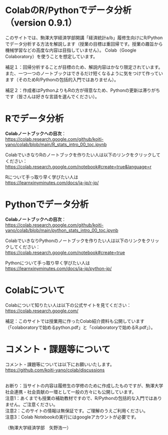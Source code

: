 # ColabのR/Pythonでデータ分析（version 0.9.1）
このサイトでは、駒澤大学経済学部開講「経済統計a/b」履修生向けにR/Pythonでデータ分析する方法を解説します（授業の目標は重回帰です。授業の趣旨から機械学習などの高度な内容は目指していません）。
Colab（Google Colaboratory）を使うことを想定しています。

補足１：回帰分析することが目標のため、解説内容はかなり限定されています。また、一つ一つのノートブックはできるだけ短くなるように気をつけて作っています（そのためR/Pythonの包括的入門ではありません）。

補足２：作成者はPythonよりもRの方が得意なため、Pythonの更新は滞りがちです（皆さんは好きな言語を選んでください）。

# Rでデータ分析
**Colabノートブックへの目次**：<br>
https://colab.research.google.com/github/koiti-yano/colab/blob/main/R_stats_intro_00_toc.ipynb

ColabでいきなりRのノートブックを作りたい人は以下のリンクをクリックしてください：<br>
https://colab.research.google.com/notebook#create=true&language=r

Rについて手っ取り早く学びたい人は<br>
https://learnxinyminutes.com/docs/ja-jp/r-jp/

# Pythonでデータ分析
**Colabノートブックへの目次**：<br>
https://colab.research.google.com/github/koiti-yano/colab/blob/main/python_stats_intro_00_toc.ipynb

ColabでいきなりPythonのノートブックを作りたい人は以下のリンクをクリックしてください：<br>
https://colab.research.google.com/notebook#create=true

Pythonについて手っ取り早く学びたい人は<br>
https://learnxinyminutes.com/docs/ja-jp/python-jp/

# Colabについて
Colabについて知りたい人は以下の公式サイトを見てください：<br>
https://colab.research.google.com/<br>

補足：このサイトでは授業用に作ったColab紹介資料も公開しています（「colaboratoryで始めるpython.pdf」と「colaboratoryで始めるR.pdf」）。


# コメント・課題等について
コメント・課題等については以下にお願いいたします。
<br>
https://github.com/koiti-yano/colab/discussions

<br>
お断り：当サイトの内容は履修生の学修のために作成したものですが、駒澤大学社会連携・社会貢献の一環として一般の方々にも公開しています。
<br>
注意1：あくまでも授業の補助教材ですので、R/Pythonの包括的な入門ではありません。ご注意ください。
<br>
注意2：このサイトの情報は無保証です。ご理解のうえご利用ください。
<br>
注意3：Colab Notebookの実行にはgoogleアカウントが必要です。

（駒澤大学経済学部　矢野浩一）


